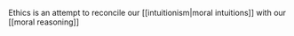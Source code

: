 Ethics is an attempt to reconcile our [[intuitionism|moral intuitions]] with our [[moral reasoning]]
